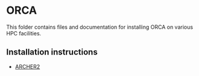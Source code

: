 # ORCA

This folder contains files and documentation for installing ORCA on various HPC facilities.

## Installation instructions
 - [ARCHER2](archer2.md)
